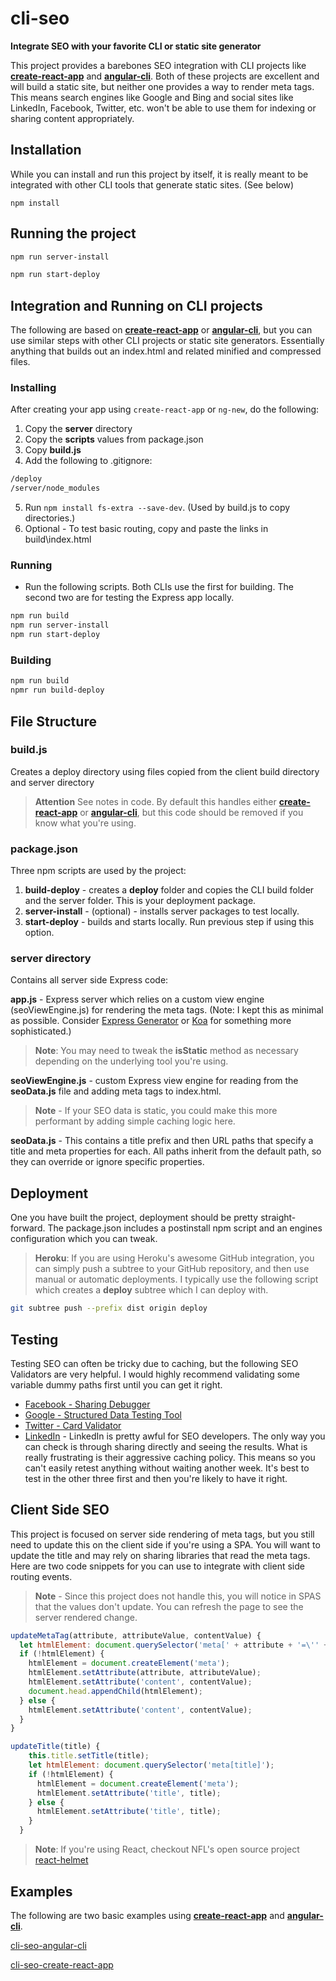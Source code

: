 # cli-seo

**Integrate SEO with your favorite CLI or static site generator**

This project provides a barebones SEO integration with CLI projects like **<a target="_blank" title="create-react-app" href="https://github.com/facebookincubator/create-react-app">create-react-app</a>** and **<a target="_blank" title="angular-cli" href="https://github.com/angular/angular-cli">angular-cli</a>**. Both of these projects are excellent and will build a static site, but neither one provides a way to render meta tags. This means search engines like Google and Bing and social sites like LinkedIn, Facebook, Twitter, etc. won't be able to use them for indexing or sharing content appropriately.

## Installation

While you can install and run this project by itself, it is really meant to be integrated with other CLI tools that generate static sites. (See below)

```
npm install
```

## Running the project

```bash
npm run server-install
```

```bash
npm run start-deploy
```

## Integration and Running on CLI projects

The following are based on **<a target="_blank" title="create-react-app" href="https://github.com/facebookincubator/create-react-app">create-react-app</a>** or **<a target="_blank" title="angular-cli" href="https://github.com/angular/angular-cli">angular-cli</a>**, but you can use similar steps with other CLI projects or static site generators. Essentially anything that builds out an index.html and related minified and compressed files.

### Installing

After creating your app using ```create-react-app``` or ```ng-new```, do the following:

1. Copy the **server** directory
2. Copy the **scripts** values from package.json
3. Copy **build.js**
4. Add the following to .gitignore:

```bash
/deploy
/server/node_modules
```

5. Run ```npm install fs-extra --save-dev```. (Used by build.js to copy directories.)
6. Optional - To test basic routing, copy and paste the links in build\index.html

### Running

- Run the following scripts. Both CLIs use the first for building. The second two are for testing the Express app locally.

```bash
npm run build
npm run server-install
npm run start-deploy
```

### Building

```bash
npm run build
npmr run build-deploy
```

## File Structure

### build.js

Creates a deploy directory using files copied from the client build directory and server directory

> **Attention** See notes in code. By default this handles either **<a target="_blank" title="create-react-app" href="https://github.com/facebookincubator/create-react-app">create-react-app</a>** or **<a target="_blank" title="angular-cli" href="https://github.com/angular/angular-cli">angular-cli</a>**, but this code should be removed if you know what you're using.

### package.json

Three npm scripts are used by the project:

1. **build-deploy** - creates a **deploy** folder and copies the CLI build folder and the server folder. This is your deployment package.
2. **server-install** - (optional) - installs server packages to test locally.
3. **start-deploy** - builds and starts locally. Run previous step if using this option.

### server directory

Contains all server side Express code:

**app.js** - Express server which relies on a custom view engine (seoViewEngine.js) for rendering the meta tags. (Note: I kept this as minimal as possible. Consider <a target="_blank" title="Express Generator" href="https://expressjs.com/en/starter/generator.html">Express Generator</a> or <a target="_blank" title="Koa" href="http://koajs.com/">Koa</a> for something more sophisticated.)

> **Note**: You may need to tweak the **isStatic** method as necessary depending on the underlying tool you're using.

**seoViewEngine.js** - custom Express view engine for reading from the **seoData.js** file and adding meta tags to index.html.

> **Note** -  If your SEO data is static, you could make this more performant by adding simple caching logic here.

**seoData.js** - This contains a title prefix and then URL paths that specify a title and meta properties for each. All paths inherit from the default path, so they can override or ignore specific properties.

## Deployment

One you have built the project, deployment should be pretty straight-forward. The package.json includes a postinstall npm script and an engines configuration which you can tweak.

> **Heroku**: If you are using Heroku's awesome GitHub integration, you can simply push a subtree to your GitHub repository, and then use manual or automatic deployments. I typically use the following script which creates a **deploy** subtree which I can deploy with.

```bash
git subtree push --prefix dist origin deploy
```

## Testing

Testing SEO can often be tricky due to caching, but the following SEO Validators are very helpful. I would highly recommend validating some variable dummy paths first until you can get it right.

- [Facebook - Sharing Debugger](https://developers.facebook.com/tools/debug/)
- [Google - Structured Data Testing Tool](https://search.google.com/structured-data/testing-tool)
- [Twitter - Card Validator](https://cards-dev.twitter.com/validator)
- [LinkedIn](https://www.linkedin.com) - LinkedIn is pretty awful for SEO developers. The only way you can check is through sharing directly and seeing the results. What is really frustrating is their aggressive caching policy. This means so you can't easily retest anything without waiting another week. It's best to test in the other three first and then you're likely to have it right.

## Client Side SEO

This project is focused on server side rendering of meta tags, but you still need to update this on the client side if you're using a SPA. You will want to update the title and may rely on sharing libraries that read the meta tags. Here are two code snippets for you can use to integrate with client side routing events.

> **Note** - Since this project does not handle this, you will notice in SPAS that the values don't update. You can refresh the page to see the server rendered change.

```javascript
updateMetaTag(attribute, attributeValue, contentValue) {
  let htmlElement: document.querySelector('meta[' + attribute + '=\'' + attributeValue + '\']');
  if (!htmlElement) {
    htmlElement = document.createElement('meta');
    htmlElement.setAttribute(attribute, attributeValue);
    htmlElement.setAttribute('content', contentValue);
    document.head.appendChild(htmlElement);
  } else {
    htmlElement.setAttribute('content', contentValue);
  }
}

updateTitle(title) {
    this.title.setTitle(title);
    let htmlElement: document.querySelector('meta[title]');
    if (!htmlElement) {
      htmlElement = document.createElement('meta');
      htmlElement.setAttribute('title', title);
    } else {
      htmlElement.setAttribute('title', title);
    }
  }
```

> **Note**: If you're using React, checkout NFL's open source project <a target="_blank" title="react-helmet" href="https://github.com/nfl/react-helmet">react-helmet</a>

## Examples

The following are two basic examples using **<a target="_blank" title="create-react-app" href="https://github.com/facebookincubator/create-react-app">create-react-app</a>** and **<a target="_blank" title="angular-cli" href="https://github.com/angular/angular-cli">angular-cli</a>**.

<a target="_blank" title="cli-seo-angular-cli" href="https://github.com/jmlivingston/cli-seo-angular-cli">cli-seo-angular-cli</a>

<a target="_blank" title="cli-seo-create-react-app" href="https://github.com/jmlivingston/cli-seo-create-react-app">cli-seo-create-react-app</a>
